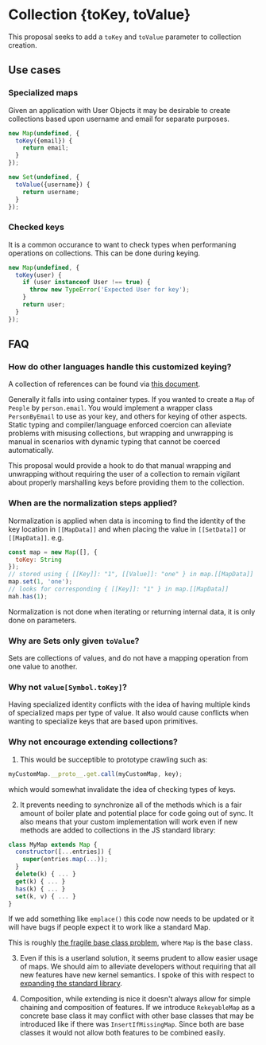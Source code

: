 # Collection {toKey, toValue}

This proposal seeks to add a `toKey` and `toValue` parameter to collection creation.

## Use cases

### Specialized maps

Given an application with User Objects it may be desirable to create collections based upon username and email for separate purposes.

```mjs
new Map(undefined, {
  toKey({email}) {
    return email;
  }
});
```

```mjs
new Set(undefined, {
  toValue({username}) {
    return username;
  }
});
```

### Checked keys

It is a common occurance to want to check types when performaning operations on collections. This can be done during keying.

```mjs
new Map(undefined, {
  toKey(user) {
    if (user instanceof User !== true) {
      throw new TypeError('Expected User for key');
    }
    return user;
  }
});
```

## FAQ

### How do other languages handle this customized keying?

A collection of references can be found via [this document](https://docs.google.com/document/d/1qxSLyiButKocM6ENufhvnNJcZh18nDAWcFT2HlTJahQ/edit#).

Generally it falls into using container types. If you wanted to create a `Map` of `People` by `person.email`. You would implement a wrapper class `PersonByEmail` to use as your key, and others for keying of other aspects. Static typing and compiler/language enforced coercion can alleviate problems with misusing collections, but wrapping and unwrapping is manual in scenarios with dynamic typing that cannot be coerced automatically.

This proposal would provide a hook to do that manual wrapping and unwrapping without requiring the user of a collection to remain vigilant about properly marshalling keys before providing them to the collection.

### When are the normalization steps applied?

Normalization is applied when data is incoming to find the identity of the key location in `[[MapData]]` and when placing the value in `[[SetData]]` or `[[MapData]]`. e.g.

```mjs
const map = new Map([], {
  toKey: String
});
// stored using { [[Key]]: "1", [[Value]]: "one" } in map.[[MapData]]
map.set(1, 'one');
// looks for corresponding { [[Key]]: "1" } in map.[[MapData]]
mah.has(1);
```

Normalization is not done when iterating or returning internal data, it is only done on parameters.

### Why are Sets only given `toValue`?

Sets are collections of values, and do not have a mapping operation from one value to another.

### Why not `value[Symbol.toKey]`?

Having specialized identity conflicts with the idea of having multiple kinds of specialized maps per type of value. It also would cause conflicts when wanting to specialize keys that are based upon primitives.

### Why not encourage extending collections?

1. This would be succeptible to prototype crawling such as:

```mjs
myCustomMap.__proto__.get.call(myCustomMap, key);
```

which would somewhat invalidate the idea of checking types of keys.

2. It prevents needing to synchronize all of the methods which is a fair amount of boiler plate and potential place for code going out of sync. It also means that your custom implementation will work even if new methods are added to collections in the JS standard library:

```mjs
class MyMap extends Map {
  constructor([...entries]) {
    super(entries.map(...));
  }
  delete(k) { ... }
  get(k) { ... }
  has(k) { ... }
  set(k, v) { ... }
}
```

If we add something like `emplace()` this code now needs to be updated or it will have bugs if people expect it to work like a standard Map.

This is roughly [the fragile base class problem](https://en.wikipedia.org/wiki/Fragile_base_class), where `Map` is the base class.

3. Even if this is a userland solution, it seems prudent to allow easier usage of maps. We should aim to alleviate developers without requiring that all new features have new kernel semantics. I spoke of this with respect to [expanding the standard library](https://docs.google.com/presentation/d/1QSwQYJz4c1VESEKTWPqrAPbDn_y9lTBBjaWRjej1c-w/view#slide=id.p).

4. Composition, while extending is nice it doesn't always allow for simple chaining and composition of features. If we introduce `RekeyableMap` as a concrete base class it may conflict with other base classes that may be introduced like if there was `InsertIfMissingMap`. Since both are base classes it would not allow both features to be combined easily.
